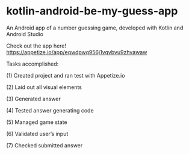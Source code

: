 # kotlin-android-be-my-guess-app
An Android app of a number guessing game, developed with Kotlin and Android Studio

Check out the app here! 
https://appetize.io/app/eqwdpwq956j1vqvbvu9zhvawaw

Tasks accomplished:

(1) Created project and ran test with Appetize.io

(2) Laid out all visual elements

(3) Generated answer

(4) Tested answer generating code

(5) Managed game state

(6) Validated user’s input

(7) Checked submitted answer
